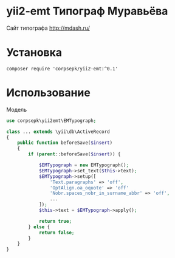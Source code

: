 yii2-emt Типограф Муравьёва
===============

Сайт типографа http://mdash.ru/

# Установка
```
composer require 'corpsepk/yii2-emt:^0.1'
```

# Использование
Модель
```php
use corpsepk\yii2emt\EMTypograph;

class ... extends \yii\db\ActiveRecord
{
    public function beforeSave($insert)
    {
        if (parent::beforeSave($insert)) {

            $EMTypograph = new EMTypograph();
            $EMTypograph->set_text($this->text);
            $EMTypograph->setup([
                'Text.paragraphs' => 'off', 
                'OptAlign.oa_oquote' => 'off'
                'Nobr.spaces_nobr_in_surname_abbr' => 'off',
                ...
            ]);
            $this->text = $EMTypograph->apply();

            return true;
        } else {
            return false;
        }
    }
}
```
